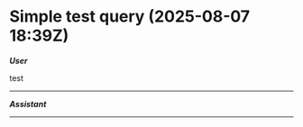 <!-- Generated by SpecStory -->

# Simple test query (2025-08-07 18:39Z)

_**User**_

test

---

_**Assistant**_



---

